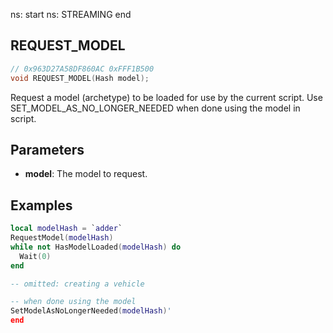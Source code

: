 ns: start
ns: STREAMING
end
## REQUEST_MODEL

```c
// 0x963D27A58DF860AC 0xFFF1B500
void REQUEST_MODEL(Hash model);
```

Request a model (archetype) to be loaded for use by the current script. Use SET\_MODEL\_AS\_NO\_LONGER\_NEEDED when done using the model in script.

## Parameters
* **model**: The model to request.

## Examples
```lua
local modelHash = `adder`
RequestModel(modelHash)
while not HasModelLoaded(modelHash) do
  Wait(0)
end

-- omitted: creating a vehicle

-- when done using the model
SetModelAsNoLongerNeeded(modelHash)'
end

